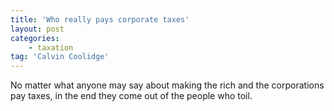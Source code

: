```yaml
---
title: 'Who really pays corporate taxes'
layout: post
categories:
    - taxation
tag: 'Calvin Coolidge'
---
```


No matter what anyone may say about making the rich and the corporations pay taxes, in the end they come out of the people who toil.